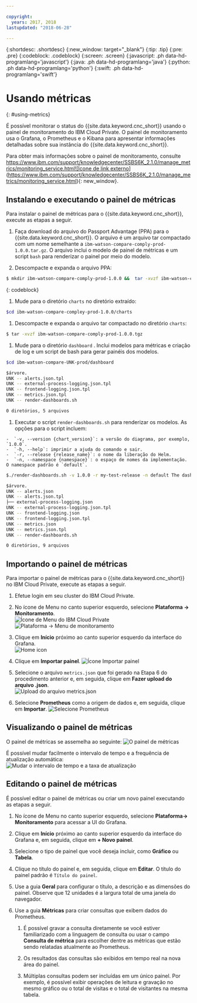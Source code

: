 ```yaml
---

copyright:
  years: 2017, 2018
lastupdated: "2018-06-28"

---
```


{:shortdesc: .shortdesc}
{:new_window: target="_blank"}
{:tip: .tip}
{:pre: .pre}
{:codeblock: .codeblock}
{:screen: .screen}
{:javascript: .ph data-hd-programlang='javascript'}
{:java: .ph data-hd-programlang='java'}
{:python: .ph data-hd-programlang='python'}
{:swift: .ph data-hd-programlang='swift'}

# Usando métricas
{: #using-metrics}

É possível monitorar o status do {{site.data.keyword.cnc_short}} usando o painel de
monitoramento do IBM Cloud Private. O painel de monitoramento usa o Grafana, o Prometheus e o Kibana para
apresentar informações detalhadas sobre sua instância do {{site.data.keyword.cnc_short}}.

Para obter mais informações sobre o painel de monitoramento, consulte
[https://www.ibm.com/support/knowledgecenter/SSBS6K_2.1.0/manage_metrics/monitoring_service.html![Ícone de link externo](../../icons/launch-glyph.svg "Íconede link externo")](https://www.ibm.com/support/knowledgecenter/SSBS6K_2.1.0/manage_metrics/monitoring_service.html){: new_window}.


## Instalando e executando o painel de métricas

Para instalar o painel de métricas para o {{site.data.keyword.cnc_short}}, execute as etapas a
seguir.

 1. Faça download do arquivo do Passport Advantage (PPA) para o {{site.data.keyword.cnc_short}}. O arquivo é um arquivo tar compactado com um nome semelhante a `ibm-watson-compare-comply-prod-1.0.0.tar.gz`. O arquivo inclui o modelo de painel de métricas e um script `bash` para renderizar o
painel por meio do modelo.

 1. Descompacte e expanda o arquivo PPA:
  ```bash
  $ mkdir ibm-watson-compare-comply-prod-1.0.0 &&  tar -xvzf ibm-watson-compare-comply-prod-1.0.0.tar.gz -C ibm-watson-compare-comply-prod-1.0.0
  ```
  {: codeblock}

 1. Mude para o diretório `charts` no diretório extraído:
   ```bash
   $cd ibm-watson-compare-compley-prod-1.0.0/charts    
   ```

 1. Descompacte e expanda o arquivo tar compactado no diretório `charts`:
   ```bash
   $ tar -xvzf ibm-watson-compare-comply-prod-1.0.0.tgz
   ```

 1. Mude para o diretório  ` dashboard ` . Inclui modelos para métricas e criação de log e um script de bash para gerar painéis dos modelos.

   ```bash
   $cd ibm-watson-compare-UNK-prod/dashboard

   $árvore.
   UNK -- alerts.json.tpl
   UNK -- external-process-logging.json.tpl
   UNK -- frontend-logging.json.tpl
   UNK -- metrics.json.tpl
   UNK -- render-dashboards.sh

   0 diretórios, 5 arquivos
   ```

  1. Executar o script `render-dashboards.sh` para renderizar os modelos. As opções para o script incluem:
  
    -  `-v, --version {chart_version}`: a versão do diagrama, por exemplo, `1.0.0`.
    -  `-h, --help`: imprimir a ajuda do comando e sair.
    -  `-r, --release {release_name}`: o nome da liberação do Helm.
    -  `-n, --namespace {namespace}`: o espaço de nomes da implementação. O namespace padrão é `default`.

   ```bash
   $./render-dashboards.sh -v 1.0.0 -r my-test-release -n default The dashboard JSON files are generated under /Users/{user}/Downloads/ibm-watson-compare-comply-prod-1.0.0/charts/ibm-watson-compare-comply-prod/dashboard.

   $árvore.
   UNK -- alerts.json
   UNK -- alerts.json.tpl
   ├── external-process-logging.json
   UNK -- external-process-logging.json.tpl
   UNK -- frontend-logging.json
   UNK -- frontend-logging.json.tpl
   UNK -- metrics.json
   UNK -- metrics.json.tpl
   UNK -- render-dashboards.sh

   0 diretórios, 9 arquivos
   ```

## Importando o painel de métricas

Para importar o painel de métricas para o {{site.data.keyword.cnc_short}} no IBM Cloud
Private, execute as etapas a seguir.

  1. Efetue login em seu cluster do IBM Cloud Private.

  1. No ícone de Menu no canto superior esquerdo, selecione
**Plataforma -> Monitoramento**. <br />
      ![Ícone de Menu do IBM Cloud Private](images/icp-menu.png) <br />
      ![Plataforma -> Menu de monitoramento](images/icp-monitoring.png)

  1. Clique em **Início** próximo ao canto superior esquerdo da interface do Grafana. <br />
      ![Home icon](images/icp-home.png)

  1. Clique em **Importar painel**.
      ![Ícone Importar painel](images/import-dboard.png)

  1. Selecione o arquivo `metrics.json` que foi gerado na Etapa 6 do procedimento
anterior e, em seguida, clique em **Fazer upload do arquivo .json**. <br />
      ![Upload do arquivo metrics.json](images/metrics-json.png)

  1. Selecione **Prometheus** como a origem de dados e, em seguida, clique em
**Importar**.
![Selecione Prometheus](images/prometheus.png)

## Visualizando o painel de métricas

O painel de métricas se assemelha ao seguinte:
![O painel de métricas](images/metrics-dboard.png)

É possível mudar facilmente o intervalo de tempo e a frequência de atualização automática:
![Mudar o intervalo de tempo e a taxa de atualização](images/dboard-change.png)

## Editando o painel de métricas

É possível editar o painel de métricas ou criar um novo painel executando as etapas a seguir.

  1. No ícone de Menu no canto superior esquerdo, selecione **Plataforma-> Monitoramento**
para acessar a UI do Grafana.

  1. Clique em **Início** próximo ao canto superior esquerdo da interface
do Grafana e, em seguida, clique em **+ Novo painel**.

  1. Selecione o tipo de painel que você deseja incluir, como **Gráfico** ou
**Tabela**.

  1. Clique no título do painel e, em seguida, clique em **Editar**. O título do
painel padrão é `Título do painel`.

  1. Use a guia **Geral** para configurar o título, a descrição e as dimensões
do painel. Observe que 12 unidades é a largura total de uma janela do navegador.

  1. Use a guia **Métricas** para criar consultas que exibem dados do Prometheus.

        1. É possível gravar a consulta diretamente se você estiver familiarizado com a linguagem de
consulta ou usar o campo **Consulta de métrica** para escolher dentre as métricas que
estão sendo relatadas atualmente ao Prometheus.

        1. Os resultados das consultas são exibidos em tempo real na nova área do painel.

        1. Múltiplas consultas podem ser incluídas em um único painel. Por exemplo, é possível exibir
operações de leitura e gravação no mesmo gráfico ou o total de visitas e o total de visitantes na mesma tabela.
        
